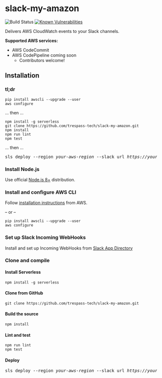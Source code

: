 # slack-my-amazon
![Build Status](https://codebuild.us-east-1.amazonaws.com/badges?uuid=eyJlbmNyeXB0ZWREYXRhIjoibUl6TE1IUG1qKzRQTTloV3psVEdaQWU4alpGS2R1enBOT21OcGxMSzAyaFAzby9oMGpLWE1aZ3dzd25EUldWaEdOa3pLQVdFSVpKSXVTV0Vib3d2S1FrPSIsIml2UGFyYW1ldGVyU3BlYyI6IlNwL2dyNmhWMlhZTVhJUG4iLCJtYXRlcmlhbFNldFNlcmlhbCI6MX0%3D&branch=master)
[![Known Vulnerabilities](https://snyk.io/test/github/trespass-tech/slack-my-amazon/badge.svg)](https://snyk.io/test/github/trespass-tech/slack-my-amazon)

Delivers AWS CloudWatch events to your Slack channels.

**Supported AWS services:**
- AWS CodeCommit
- AWS CodePipeline coming soon
  - Contributors welcome!

## Installation
### tl;dr
```
pip install awscli --upgrade --user
aws configure
```
... then ...
```
npm install -g serverless
git clone https://github.com/trespass-tech/slack-my-amazon.git
npm install
npm run lint
npm test
```
... then ...
<pre>sls deploy --region <i>your-aws-region</i> --slack_url <i>https://your-slack-webhooks-url</i></pre>

### Install Node.js
Use official [Node.js 8+](https://nodejs.org/) distribution.
### Install and configure AWS CLI
Follow [installation instructions](https://docs.aws.amazon.com/cli/latest/userguide/installing.html) from AWS.

&ndash; or &ndash;

```
pip install awscli --upgrade --user
aws configure
```

### Set up Slack Incoming WebHooks
Install and set up Incoming WebHooks from [Slack App Directory](https://slack.com/apps/A0F7XDUAZ-incoming-webhooks)

### Clone and compile

#### Install Serverless
```
npm install -g serverless
```

#### Clone from GitHub
```
git clone https://github.com/trespass-tech/slack-my-amazon.git
```

#### Build the source
```
npm install
```

#### Lint and test
```
npm run lint
npm test
```

#### Deploy
<pre>sls deploy --region <i>your-aws-region</i> --slack_url <i>https://your-slack-webhooks-url</i></pre>
